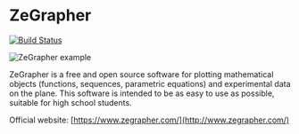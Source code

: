 # ZeGrapher

[![Build Status](https://travis-ci.org/AdelKS/ZeGrapher.svg?branch=Bug_Correction)](https://travis-ci.org/AdelKS/ZeGrapher)

![ZeGrapher example](http://zegrapher.com/screenshots/index.png)


ZeGrapher is a free and open source software for plotting mathematical objects (functions, sequences, parametric equations) and experimental data on the plane.
This software is intended to be as easy to use as possible, suitable for high school students.

Official website: [https://www.zegrapher.com/](http://www.zegrapher.com/)
